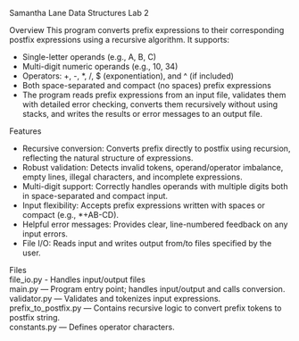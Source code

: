 Samantha Lane
Data Structures Lab 2

Overview
This program converts prefix expressions to their corresponding postfix expressions using a recursive algorithm. It supports:
- Single-letter operands (e.g., A, B, C)
- Multi-digit numeric operands (e.g., 10, 34)
- Operators: +, -, *, /, $ (exponentiation), and ^ (if included)
- Both space-separated and compact (no spaces) prefix expressions
- The program reads prefix expressions from an input file, validates them with detailed error checking, converts them recursively without using stacks, and writes the results or error messages to an output file.

Features
- Recursive conversion: Converts prefix directly to postfix using recursion, reflecting the natural structure of expressions.
- Robust validation: Detects invalid tokens, operand/operator imbalance, empty lines, illegal characters, and incomplete expressions.
- Multi-digit support: Correctly handles operands with multiple digits both in space-separated and compact input.
- Input flexibility: Accepts prefix expressions written with spaces or compact (e.g., *+AB-CD).
- Helpful error messages: Provides clear, line-numbered feedback on any input errors.
- File I/O: Reads input and writes output from/to files specified by the user.

Files  
file_io.py - Handles input/output files  
main.py — Program entry point; handles input/output and calls conversion.  
validator.py — Validates and tokenizes input expressions.  
prefix_to_postfix.py — Contains recursive logic to convert prefix tokens to postfix string.  
constants.py — Defines operator characters.  
